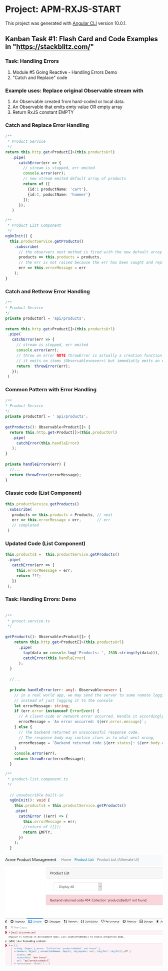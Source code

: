 # Project: APM-RXJS-START

This project was generated with [Angular CLI](https://github.com/angular/angular-cli) version 10.0.1.

## Kanban Task #1: Flash Card and Code Examples in "https://stackblitz.com/"

### Task: Handling Errors

1. Module #5 Going Reactive - Handling Errors Demo
2. "Catch and Replace" code

### Example uses: Replace original Observable stream with

1. An Observable created from hard-coded or local data.
2. An Observable that emits emty value OR empty array
3. Return RxJS constant EMPTY

### Catch and Replace Error Handling

```TypeScript
/**
 * Product Service
 */
return this.http.get<Product[]>(this.productsUrl)
   .pipe(
      catchError(err => {
        // stream is stopped, err emited
        console.error(err); 
        // new stream emited default array of products
        return of ([
          {id:1 productName: 'cart'},
          {id:2, poductName: 'hammer'}
        ]);
      });
   )
```

```TypeScript
/**
 * Product List Component
 */
ngOnInit() {
  this.productService.getProducts()
    .subscribe(
      // the observers next method is fired with the new default array
      products => this.products = products,
      // the err is not raised because the err has been caught and replaced
      err => this.errorMessage = err
    );
}
```

### Catch and Rethrow Error Handling

```TypeScript
/**
* Product Service
*/
private productUrl = 'api/products';

return this.http.get<Product[]>(this.productsUrl)
 .pipe(
   catchError(err => {
     // stream is stopped, err emited
     console.error(err);
     // throw an error NOTE throwError is actually a creation function
     // it emits no items (Observable<never>) but immediatly emits an error notification
     return  throwError(err);
   });
 )
```
 
### Common Pattern with Error Handling

```TypeScript
/**
* Product Service
*/
private productUrl = ' api/products';

getProducts(): Observable<Product[]> {
  return this.http.get<Product[]>(this.productUrl)
   .pipe(
     catchError(this.handleError)
   );
}

private handleErrora(err) {
  //...
  return throwError(errorMessage);
}
```

### Classic code (List Component)

```TypeScript
this.productService.getProducts()
 .subscribe(
   products => this.products = Products, // next
   err => this.errorMessage = err,       // err
   // completed
 )
```

### Updated Code (List Component)

```TypeScript
this.products$ =  this.productService.getProducts()
 .pipe(
   catchError(err => {
     this.errorMeessage = err;
     return ???;
   })
 );
```

### Task: Handling Errors: Demo

```TypeScript

/**
 * prouct.service.ts
 */

getProducts(): Observable<Product[]> {
    return this.http.get<Product[]>(this.productsUrl)
      .pipe(
        tap(data => console.log('Products: ', JSON.stringify(data))),
        catchError(this.handleError)
      );
  }

  //...

  private handleError(err: any): Observable<never> {
    // in a real world app, we may send the server to some remote logging infrastructure
    // instead of just logging it to the console
    let errorMessage: string;
    if (err.error instanceof ErrorEvent) {
      // A client-side or network error occurred. Handle it accordingly.
      errorMessage = `An error occurred: ${err.error.message}`;
    } else {
      // The backend returned an unsuccessful response code.
      // The response body may contain clues as to what went wrong,
      errorMessage = `Backend returned code ${err.status}: ${err.body.error}`;
    }
    console.error(err);
    return throwError(errorMessage);
  }
```

```TypeScript
/**
 * product-list.component.ts
 */

  // unsubscrible built-in
  ngOnInit(): void {
    this.products$ = this.productService.getProducts()
    .pipe(
      catchError ((err) => {
        this.errorMessage = err;
        //return of ([]);
        return EMPTY;
      })
    );
  }
```

![User Error Msg](src/assets/images/error.jpg)
